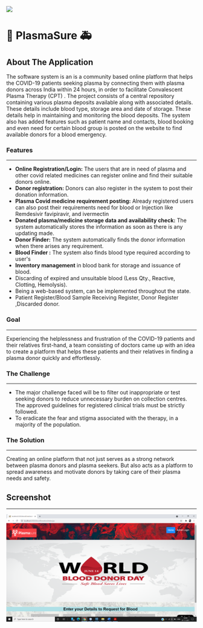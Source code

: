 ![](https://miro.medium.com/max/875/0*1ZQNq_w_b5rnSwm8)


:syringe: PlasmaSure  :ambulance:
=============
About The Application
-------------
The software system is an is a community based online platform that helps the COVID-19 patients seeking plasma by connecting them with plasma donors across India within 24 hours, in order to facilitate Convalescent Plasma Therapy (CPT) . The project consists of a central repository containing various plasma deposits available along with associated details. These details include blood type, storage area and date of storage. These details help in maintaining and monitoring the blood deposits. The system also has added features such as patient name and contacts, blood booking and even need for certain blood group is posted on the website to find available donors for a blood emergency.

### Features
-------
- **Online Registration/Login:** The users that are in need of plasma and other covid
related medicines can register online and find their suitable donors online.
- **Donor registration:** Donors can also register in the system to post their donation
information.
- **Plasma Covid medicine requirement posting:** Already registered users can also
post their requirements need for blood or Injection like Remdesivir favipiravir, and
ivermectin
- **Donated plasma/medicine storage data and availability check:** The system
automatically stores the information as soon as there is any updating made.
- **Donor Finder:** The system automatically finds the donor information when there
arises any requirement.
- **Blood Finder :** The system also finds blood type required according to user's
- **Inventory management** in blood bank for storage and issuance of blood.
- Discarding of expired and unsuitable blood (Less Qty., Reactive, Clotting, Hemolysis).
- Being a web-based system, can be implemented throughout the state.
- Patient Register/Blood Sample Receiving Register, Donor Register ,Discarded donor.

### Goal
-----
Experiencing the helplessness and frustration of the COVID-19 patients and their relatives first-hand, a team consisting of doctors came up with an idea to create a platform that helps these patients and their relatives in finding a plasma donor quickly and effortlessly.

### The Challenge
-----
- The major challenge faced will be to filter out inappropriate or test seeking donors to reduce unnecessary burden on collection centres. The approved guidelines for registered clinical trials must be strictly followed.  
- To eradicate the fear and stigma associated with the therapy, in a majority of the population.

### The Solution
-----
Creating an online platform that not just serves as a strong network between plasma donors and plasma seekers. But also acts as a platform to spread awareness and motivate donors by taking care of their plasma needs and safety.

## Screenshot
--------
![](images/1.png)

